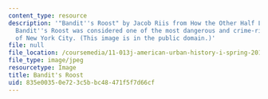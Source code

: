 ```yaml
---
content_type: resource
description: '"Bandit''s Roost" by Jacob Riis from How the Other Half Lives, 1888.
  Bandit''s Roost was considered one of the most dangerous and crime-ridden parts
  of New York City. (This image is in the public domain.)'
file: null
file_location: /coursemedia/11-013j-american-urban-history-i-spring-2010/835e00350e723c5bbc48471f5f7d66cf_11-013js10-th.jpg
file_type: image/jpeg
resourcetype: Image
title: Bandit's Roost
uid: 835e0035-0e72-3c5b-bc48-471f5f7d66cf
---
```


